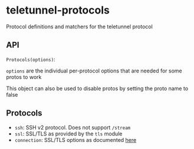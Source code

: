 # teletunnel-protocols

Protocol definitions and matchers for the teletunnel protocol

## API

`Protocols(options)`:

`options` are the individual per-protocol options that are needed for some protos to work

This object can also be used to disable protos by setting the proto name to false

## Protocols

 - `ssh`: SSH v2 protocol. Does not support `/stream`
 - `ssl`: SSL/TLS as provided by the `tls` module
  - `connection`: SSL/TLS options as documented [here](https://nodejs.org/api/tls.html#tls_tls_createserver_options_secureconnectionlistener)
